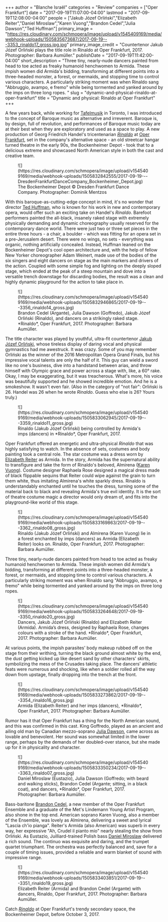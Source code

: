+++
author = "Blanche Israël"
categories = "Review"
companies = ["Oper Frankfurt"]
date = "2017-09-19T11:07:00-04:00"
lastmod = "2017-09-19T12:08:00-04:00"
people = ["Jakub Józef Orliński","Elizabeth Reiter","Daniel Miroslaw","Karen Vuong","Brandon Cedel","Julia Dawson","Ted Huffman"]
primary_image = "https://res.cloudinary.com/schmopera/image/upload/v1545409169/media/webhook-uploads/1505835673687/2017-09-19---3353_rinaldo17_gross.jpg.jpg"
primary_image_credit = "Countertenor Jakub Józef Orliński plays the title role in Rinaldo at Oper Frankfurt, 2017. Photographer: Barbara Aumüller."
publishDate = "2017-09-19T11:42:00-04:00"
short_description = "Three tiny, nearly-nude dancers painted from head to toe acted as freaky humanoid henchwomen to Armida. These impish women did Armida&#039;s bidding, transforming at different points into a three-headed monster, a forest, or mermaids, and stopping time to control various characters. A particularly striking moment was when Rinaldo sang &quot;Abbruggio, avampo, e fremo&quot; while being tormented and yanked around by the imps on three long ropes. "
slug = "dynamic-and-physical-rinaldo-at-oper-frankfurt"
title = "Dynamic and physical: Rinaldo at Oper Frankfurt"
+++

A few years back, while working for [Tafelmusik](/scene/companies/tafelmusik-baroque-orchestra-chamber-choir/) in Toronto, I was introduced to the concept of Baroque music as alternative and irreverent. Baroque is, by design, full of revolution, and performances of Baroque music today are at their best when they are exploratory and used as a space to play. A new production of Georg Friedrich Handel's tricentenarian [*Rinaldo*](http://www.oper-frankfurt.de/en/season-calendar/rinaldo/?id_datum=990) at [Oper Frankfurt](/scene/companies/oper-frankfurt/), set in the company's alternative space - an old streetcar hangar turned theatre in the early 90s, the Bockenheimer Depot - took that to a delicious extreme and showcased North American style in both the cast and creative team.

<figure data-type="image">
![](https://res.cloudinary.com/schmopera/image/upload/v1545409169/media/webhook-uploads/1505832842555/2017-09-19---DresdenFrankfurtDanceCompany_Bockenheimer_Depot.jpg)
<figcaption>The Bockenheimer Depot © Dresden Frankfurt Dance Company. Photographer: Dominik Mentzos</figcaption>
</figure>

With this baroque-as-cutting-edge concept in mind, it's no wonder that director [Ted Huffman](/scene/people/ted-huffman/), who is known for his work in new and contemporary opera, would offer such an exciting take on Handel's *Rinaldo*. Barefoot performers painted the all-black, insanely raked stage with extremely physically demanding and dynamic choreography usually reserved for the contemporary dance world. There were just two or three set pieces in the entire three hours - a chair, a boulder - which was fitting for an opera set in a pre-Jerusalem desert. There were no wings, no sets - everything was organic, nothing artificially concealed. Instead, Huffman leaned on the Bockenheimer Depot's cool open architecture and, with the help of fellow New Yorker choreographer Adam Weinert, made use of the bodies of the six singers and eight dancers on stage as the main markers and drivers of the action. Coupled with some simple fog and lighting on the deeply sloped stage, which ended at the peak of a steep mountain and dove into a versatile trench downstage for discarding bodies, the result was a clean and highly dynamic playground for the action to take place in.

<figure data-type="image">
![](https://res.cloudinary.com/schmopera/image/upload/v1545409169/media/webhook-uploads/1505832946865/2017-09-19---3356_rinaldo14_gross.jpg)
<figcaption>Brandon Cedel (Argante), Julia Dawson (Goffredo), Jakub Józef Orliński (Rinaldo), and dancers on a strikingly raked stage. *Rinaldo*, Oper Frankfurt, 2017. Photographer: Barbara Aumüller.
</figcaption>
</figure>

The title character was played by youthful, ultra-fit countertenor [Jakub Józef Orliński](/scene/people/jakub-jozef-orlinski/), whose tireless display of daring vocal and physical gymnastics had me awestruck. It was crazy. Some of you may remember Orliński as the winner of the 2016 Metropolitan Opera Grand Finals, but his impressive vocal talents are only the half of it. This guy can wield a sword like no one's business, dive into a handstand between arias, and throw himself with Olympic grace and power across a stage with, like, a 60° rake. Okay, I may be exaggerating, but it was treacherous. What's more, his voice was beautifully supported and he showed incredible emotion. And he is a smokeshow. It wasn't even fair. (Also in the category of "not fair": Orliński is 26. Handel was 26 when he wrote *Rinaldo*. Guess who else is 26? Yours truly.)

<figure data-type="image">
![](https://res.cloudinary.com/schmopera/image/upload/v1545409169/media/webhook-uploads/1505833062945/2017-09-19---3359_rinaldo11_gross.jpg)
<figcaption>Rinaldo (Jakub Józef Orliński) being controlled by Armida's imps (dancers) in *Rinaldo*, Oper Frankfurt, 2017.</figcaption>
</figure>

Oper Frankfurt offered an energetic and ultra-physical *Rinaldo* that was highly satisfying to watch. In the absence of sets, costumes and body painting took a central role. The star costume was a dress worn by [Elizabeth Reiter](/scene/people/elizabeth-reiter/) as Armida. In the story, Armida has the supernatural ability to transfigure and take the form of Rinaldo's beloved, Almirena ([Karen Vuong](/scene/people/karen-vuong/)). Costume designer Raphaela Rose designed a magical dress made of black flippable sequins that Reiter could wipe against the grain to turn them white, thus imitating Almirena's white sparkly dress. Rinaldo is understandably enchanted until he touches the dress, turning some of the material back to black and revealing Armida's true evil identity. It is the sort of theatre costume magic a director would only dream of, and fits into the playground-like world of this stage.

<figure data-type="image">
![](https://res.cloudinary.com/schmopera/image/upload/v1545409169/media/webhook-uploads/1505833169863/2017-09-19---3362_rinaldo08_gross.jpg)
<figcaption>Rinaldo (Jakub Józef Orliński) and Almirena (Karen Vuong) lie in a forest enchanted by imps (dancers) as Armida (Elizabeth Reiter) looks on. Rinaldo, Oper Frankfurt, 2017. Photographer: Barbara Aumüller.</figcaption>
</figure>

Three tiny, nearly-nude dancers painted from head to toe acted as freaky humanoid henchwomen to Armida. These impish women did Armida's bidding, transforming at different points into a three-headed monster, a forest, or mermaids, and stopping time to control various characters. A particularly striking moment was when Rinaldo sang "Abbruggio, avampo, e fremo" while being tormented and yanked around by the imps on three long ropes. 

<figure data-type="image">
![](https://res.cloudinary.com/schmopera/image/upload/v1545409169/media/webhook-uploads/1505833264648/2017-09-19--3350_rinaldo20_gross.jpg)
<figcaption>Dancers, Jakub Józef Orliński (Rinaldo) and Elizabeth Reiter (Armida). Armida’s dress, designed by Raphaela Rose, changes colours with a stroke of the hand. *Rinaldo*, Oper Frankfurt, 2017. Photographer: Barbara Aumüller.</figcaption>
</figure>

At various points, the impish parasites' body makeup rubbed off on the stage from their writhing, turning the black ground almost white by the end, the dust getting kicked up like desert sand by other characters' skirts, symbolizing the mess of the Crusades taking place. The dancers' athletic feats were numerous and shocking, like when a soldier rolled all the way down from upstage, finally dropping into the trench at the front.

<figure data-type="image">
![](https://res.cloudinary.com/schmopera/image/upload/v1545409169/media/webhook-uploads/1505833273862/2017-09-19---3354_rinaldo16_gross.jpg)
<figcaption>Armida (Elizabeth Reiter) and her imps (dancers), *Rinaldo*, Oper Frankfurt, 2017. Photographer: Barbara Aumüller. </figcaption>
</figure>

Rumor has it that Oper Frankfurt has a thing for the North American sound, and this was confirmed in this cast. King Goffredo, played as an ancient and ailing old man by Canadian mezzo-soprano [Julia Dawson](/scene/people/julia-dawson/), came across as lovable and benevolent. Her sound was somewhat limited in the lower range, perhaps by the demands of her doubled-over stance, but she made up for it in physicality and character. 

<figure data-type="image">
![](https://res.cloudinary.com/schmopera/image/upload/v1545409169/media/webhook-uploads/1505833350234/2017-09-19---3363_rinaldo07_gross.jpg)
<figcaption>Daniel Miroslaw (Eustazio), Julia Dawson (Goffredo; with beard and walking sticks), Brandon Cedel (Argante; sitting, in a black coat), and dancers, *Rinaldo*, Oper Frankfurt, 2017. Photographer: Barbara Aumüller.
</figcaption>
</figure>

Bass-baritone [Brandon Cedel](/scene/people/brandon-cedel/), a new member of the Oper Frankfurt Ensemble and a graduate of the Met's Lindemann Young Artist Program, also shone in the top end. American soprano Karen Vuong, also a member of the Ensemble, was lovely as Almirena, delivering a sweet and lyrical "Lascia ch'io pianga". Reiter's Armida (also American) was superb in every way, her expressive "Ah, Crudel il pianto mio" nearly stealing the show from Orliński. As Eustazio, Juilliard-trained Polish bass [Daniel Miroslaw](/scene/people/daniel-miroslaw/) delivered a rich sound. The continuo was exquisite and daring, and the trumpet quartet triumphant. The orchestra was perfectly balanced and, save for a couple of timing issues, provided a reliable and warm blanket of sound with impressive range.

<figure data-type="image">
![](https://res.cloudinary.com/schmopera/image/upload/v1545409169/media/webhook-uploads/1505833403851/2017-09-19---3351_rinaldo19_gross.jpg)
<figcaption>Elizabeth Reiter (Armida) and Brandon Cedel (Argante) with dancers, Rinaldo, Oper Frankfurt, 2017. Photographer: Barbara Aumüller.</figcaption>
</figure>

Catch [*Rinaldo*](http://www.oper-frankfurt.de/en/season-calendar/rinaldo/?id_datum=990) at Oper Frankfurt's trendy secondary space, the Bockenheimer Depot, before October 3, 2017.
